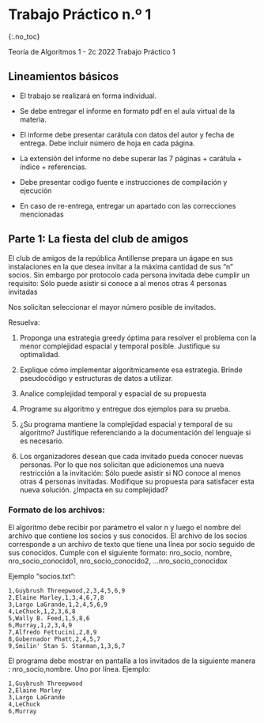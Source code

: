 Trabajo Práctico n.º 1
======================
{:.no_toc}

Teoría de Algoritmos 1 - 2c 2022
Trabajo Práctico 1

## Lineamientos básicos

- El trabajo se realizará en forma individual.

- Se debe entregar el informe en formato pdf en el aula virtual de la materia.

- El informe debe presentar carátula con datos del autor y fecha de entrega. Debe incluir número de hoja en cada página.

- La extensión del informe no debe superar las 7 páginas + carátula + índice + referencias.

- Debe presentar codigo fuente e instrucciones de compilación y ejecución

- En caso de re-entrega, entregar un apartado con las correcciones mencionadas

## Parte 1: La fiesta del club de amigos

El club de amigos de la república Antillense prepara un ágape en sus instalaciones en la que desea invitar a la máxima cantidad de sus “n” socios. Sin embargo por protocolo cada persona invitada debe cumplir un requisito: Sólo puede asistir si conoce a al menos otras 4 personas invitadas 

Nos solicitan seleccionar el mayor número posible de invitados.


Resuelva:

1. Proponga una estrategia greedy óptima para resolver el problema con la menor complejidad espacial y temporal posible. Justifique su optimalidad.

1. Explique cómo implementar algorítmicamente esa estrategia. Brinde pseudocódigo y estructuras de datos a utilizar.

1. Analice complejidad temporal y espacial de su propuesta

1. Programe su algoritmo y entregue dos ejemplos para su prueba.

1. ¿Su programa mantiene la complejidad espacial y temporal de su algoritmo? Justifique referenciando a la documentación del lenguaje si es necesario.
 
1. Los organizadores desean que cada invitado pueda conocer nuevas personas. Por lo que nos solicitan que adicionemos una nueva restricción a la invitación: Sólo puede asistir si NO conoce al menos otras 4 personas invitadas. Modifique su propuesta para satisfacer esta nueva solución. ¿Impacta en su complejidad?


### Formato de los archivos:

El algoritmo debe recibir por parámetro el valor n y luego el nombre del archivo que contiene los socios y sus conocidos.
El archivo de los socios corresponde a un archivo de texto que tiene una línea por socio seguido de sus conocidos. Cumple con el siguiente formato: nro_socio, nombre, nro_socio_conocido1, nro_socio_conocido2, …nro_socio_conocidox

Ejemplo “socios.txt”:

	1,Guybrush Threepwood,2,3,4,5,6,9
	2,Elaine Marley,1,3,4,6,7,8
	3,Largo LaGrande,1,2,4,5,6,9
	4,LeChuck,1,2,3,6,8
	5,Wally B. Feed,1,5,8,6
	6,Murray,1,2,3,4,9
	7,Alfredo Fettucini,2,8,9
	8,Gobernador Phatt,2,4,5,7
	9,Smilin' Stan S. Stanman,1,3,6,7

El programa debe mostrar en pantalla a los invitados de la siguiente manera : nro_socio,nombre. Uno por línea. Ejemplo:

	1,Guybrush Threepwood
	2,Elaine Marley
	3,Largo LaGrande
	4,LeChuck
	6,Murray
